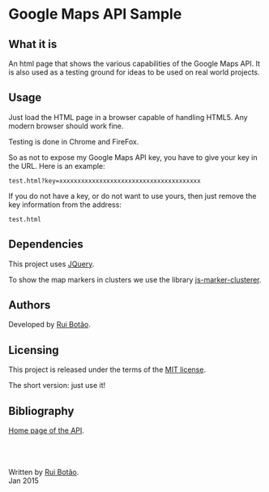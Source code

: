 <!-- View this file with a Markdown editor (eg: http://markdownpad.com) -->
# Google Maps API Sample


## What it is
An html page that shows the various capabilities of the Google Maps API. It is also used as a testing ground for ideas to be used on real world projects.


## Usage
Just load the HTML page in a browser capable of handling HTML5. Any modern browser should work fine.

Testing is done in Chrome and FireFox.

So as not to expose my Google Maps API key, you have to give your key in the URL. Here is an example:

	test.html?key=xxxxxxxxxxxxxxxxxxxxxxxxxxxxxxxxxxxxxxx

If you do not have a key, or do not want to use yours, then just remove the key information from the address:

	test.html


## Dependencies
This project uses [JQuery][jquery].

To show the map markers in clusters we use the library [js-marker-clusterer][cluster_lib].


## Authors
Developed by [Rui Botão][rui].


## Licensing
This project is released under the terms of the [MIT license][mit].

The short version: just use it!


## Bibliography
[Home page of the API][api].





<br><br><br>
Written by [Rui Botão][rui].<br>
Jan 2015


[rui]: mailto:rui.botao@ruibotao.com "Rui"
[api]: https://developers.google.com/maps/documentation/javascript/tutorial  "Google Maps API"
[mit]: http://en.wikipedia.org/wiki/MIT_License "MIT License"
[jquery]: https://jquery.org/ "jquery"
[cluster_lib]: https://github.com/googlemaps/js-marker-clusterer "Cluster Library"
